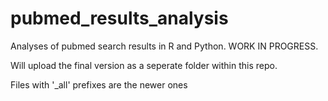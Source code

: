 # pubmed_results_analysis
Analyses of pubmed search results in R and Python. WORK IN PROGRESS.

Will upload the final version as a seperate folder within this repo.

Files with '_all' prefixes are the newer ones


